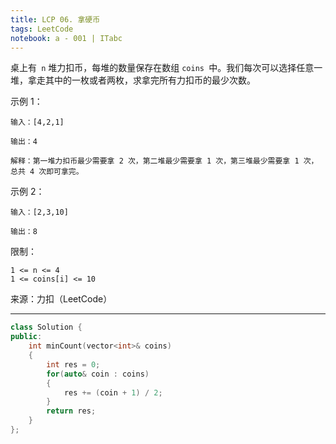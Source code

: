 ```yaml
---
title: LCP 06. 拿硬币
tags: LeetCode
notebook: a - 001 | ITabc
---
```

桌上有` n` 堆力扣币，每堆的数量保存在数组 `coins `中。我们每次可以选择任意一堆，拿走其中的一枚或者两枚，求拿完所有力扣币的最少次数。

示例 1：
```
输入：[4,2,1]

输出：4

解释：第一堆力扣币最少需要拿 2 次，第二堆最少需要拿 1 次，第三堆最少需要拿 1 次，总共 4 次即可拿完。
```
示例 2：
```
输入：[2,3,10]

输出：8
```
限制：
```
1 <= n <= 4
1 <= coins[i] <= 10
```
来源：力扣（LeetCode）

---

```cpp
class Solution {
public:
    int minCount(vector<int>& coins) 
    {
        int res = 0;
        for(auto& coin : coins)
        {
            res += (coin + 1) / 2;
        }
        return res;
    }
};
```